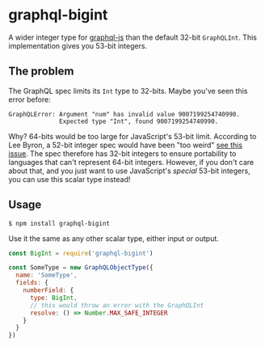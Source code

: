 graphql-bigint
=============

A wider integer type for [graphql-js](https://github.com/graphql/graphql-js) than the default 32-bit `GraphQLInt`.
This implementation gives you 53-bit integers.

## The problem

The GraphQL spec limits its `Int` type to 32-bits. Maybe you've seen this error before:

```
GraphQLError: Argument "num" has invalid value 9007199254740990.
              Expected type "Int", found 9007199254740990.
```

Why? 64-bits would be too large for JavaScript's 53-bit limit.
According to Lee Byron, a 52-bit integer spec would have been "too weird" [see this issue](https://github.com/graphql/graphql-js/issues/292).
The spec therefore has 32-bit integers to ensure portability to languages that can't represent 64-bit integers.
However, if you don't care about that, and you just want to use JavaScript's *special* 53-bit integers, you can use this scalar type instead!

## Usage

```shell
$ npm install graphql-bigint
```

Use it the same as any other scalar type, either input or output.

```js
const BigInt = require('graphql-bigint')

const SomeType = new GraphQLObjectType({
  name: 'SomeType',
  fields: {
    numberField: {
      type: BigInt,
      // this would throw an error with the GraphQLInt
      resolve: () => Number.MAX_SAFE_INTEGER 
    }
  }
})
```

